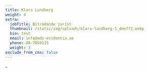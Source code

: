 ```yaml
---
title: Klara Lundberg
weight: 4
extra:
  jobTitle: Biträdande jurist
  thumbnail: /static/img/uploads/klara-lundberg-1_dmnff2.webp
  bio: test
  email: info@adv-evidentia.se
  phone: 08-7850115
  weight: 3
exclude_from_cms: false
---
```


\-
